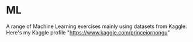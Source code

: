 # ML
A range of Machine Learning exercises mainly using datasets from Kaggle: Here's my Kaggle profile "https://www.kaggle.com/princeiornongu" 
